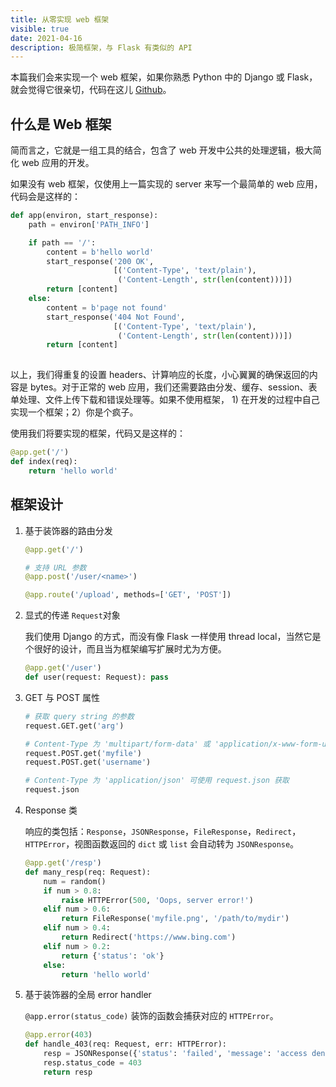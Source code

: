 ```yaml
---
title: 从零实现 web 框架
visible: true
date: 2021-04-16
description: 极简框架，与 Flask 有类似的 API
---
```


本篇我们会来实现一个 web 框架，如果你熟悉 Python 中的 Django 或 Flask，就会觉得它很亲切，代码在这儿  [Github](https://github.com/cymoo/mini_web)。

## 什么是 Web 框架

简而言之，它就是一组工具的结合，包含了 web 开发中公共的处理逻辑，极大简化 web 应用的开发。

如果没有 web 框架，仅使用上一篇实现的 server 来写一个最简单的 web 应用，代码会是这样的：

```python
def app(environ, start_response):
    path = environ['PATH_INFO']

    if path == '/':
        content = b'hello world'
        start_response('200 OK',
                       [('Content-Type', 'text/plain'),
                        ('Content-Length', str(len(content)))])
        return [content]
    else:
        content = b'page not found'
        start_response('404 Not Found',
                       [('Content-Type', 'text/plain'),
                        ('Content-Length', str(len(content)))])
        return [content]
  
```

以上，我们得重复的设置 headers、计算响应的长度，小心翼翼的确保返回的内容是 bytes。对于正常的 web 应用，我们还需要路由分发、缓存、session、表单处理、文件上传下载和错误处理等。如果不使用框架， 1) 在开发的过程中自己实现一个框架；2）你是个疯子。

使用我们将要实现的框架，代码又是这样的：

```python
@app.get('/')
def index(req):
    return 'hello world'
```

## 框架设计

1. 基于装饰器的路由分发

   ```python
   @app.get('/')
   
   # 支持 URL 参数
   @app.post('/user/<name>')
   
   @app.route('/upload', methods=['GET', 'POST'])
   ```

2. 显式的传递 `Request`对象

   我们使用 Django 的方式，而没有像 Flask 一样使用 thread local，当然它是个很好的设计，而且当为框架编写扩展时尤为方便。

   ```python
   @app.get('/user')
   def user(request: Request): pass
   ```

3. GET 与 POST 属性

   ```python
   # 获取 query string 的参数
   request.GET.get('arg')
   
   # Content-Type 为 'multipart/form-data' 或 'application/x-www-form-urlencoded' 均可用 request.POST 获取
   request.POST.get('myfile')
   request.POST.get('username')
   
   # Content-Type 为 'application/json' 可使用 request.json 获取
   request.json
   ```

4. Response 类

   响应的类包括：`Response`，`JSONResponse`，`FileResponse`，`Redirect`，`HTTPError`，视图函数返回的 `dict` 或 `list` 会自动转为 `JSONResponse`。

   ```python
   @app.get('/resp')
   def many_resp(req: Request):
       num = random()
       if num > 0.8:
           raise HTTPError(500, 'Oops, server error!')
       elif num > 0.6:
           return FileResponse('myfile.png', '/path/to/mydir')
       elif num > 0.4:
           return Redirect('https://www.bing.com')
       elif num > 0.2:
           return {'status': 'ok'}
       else:
           return 'hello world'
   ```

5. 基于装饰器的全局 error handler

   `@app.error(status_code)` 装饰的函数会捕获对应的 `HTTPError`。
   
   ```python
   @app.error(403)
   def handle_403(req: Request, err: HTTPError):
       resp = JSONResponse({'status': 'failed', 'message': 'access denied'})
       resp.status_code = 403
       return resp
   ```

